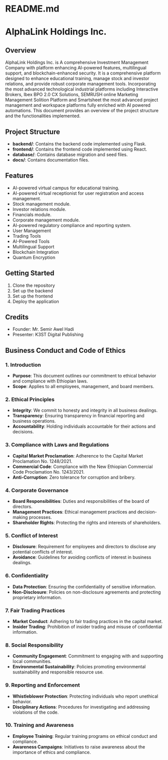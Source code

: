 
# README.md
# AlphaLink Holdings Inc.

## Overview
AlphaLink Holdings Inc. is  A comprehensive Investment Management Company with platform enhancing AI-powered features, multilingual support, and blockchain-enhanced security. It is a comprehensive platform designed to enhance educational training, manage stock and investor relations, and provide robust corporate management tools. Incorporating the most advanced technological industrial platforms including Interactive Brokers, Ibex BPO 2.0 CX Solutions, SEMRUSH online Marketing Management Solition Platform and Smartsheet the most advanced project management and workspace platforms fully enriched with AI powered automations. This document provides an overview of the project structure and the functionalities implemented.

## Project Structure
- **backend/**: Contains the backend code implemented using Flask.
- **frontend/**: Contains the frontend code implemented using React.
- **database/**: Contains database migration and seed files.
- **docs/**: Contains documentation files.

## Features
- AI-powered virtual campus for educational training.
- AI-powered virtual receptionist for user registration and access management.
- Stock management module.
- Investor relations module.
- Financials module.
- Corporate management module.
- AI-powered regulatory compliance and reporting system.
- User Management
- Trading Tools
- AI-Powered Tools
- Multilingual Support
- Blockchain Integration
- Quantum Encryption

## Getting Started
1. Clone the repository
2. Set up the backend
3. Set up the frontend
4. Deploy the application

## Credits
- Founder: Mr. Semir Awel Hadi
- Presenter: K3ST Digital Publishing


## Business Conduct and Code of Ethics

### 1. Introduction
- **Purpose**: This document outlines our commitment to ethical behavior and compliance with Ethiopian laws.
- **Scope**: Applies to all employees, management, and board members.

### 2. Ethical Principles
- **Integrity**: We commit to honesty and integrity in all business dealings.
- **Transparency**: Ensuring transparency in financial reporting and business operations.
- **Accountability**: Holding individuals accountable for their actions and decisions.

### 3. Compliance with Laws and Regulations
- **Capital Market Proclamation**: Adherence to the Capital Market Proclamation No. 1248/2021.
- **Commercial Code**: Compliance with the New Ethiopian Commercial Code Proclamation No. 1243/2021.
- **Anti-Corruption**: Zero tolerance for corruption and bribery.

### 4. Corporate Governance
- **Board Responsibilities**: Duties and responsibilities of the board of directors.
- **Management Practices**: Ethical management practices and decision-making processes.
- **Shareholder Rights**: Protecting the rights and interests of shareholders.

### 5. Conflict of Interest
- **Disclosure**: Requirement for employees and directors to disclose any potential conflicts of interest.
- **Avoidance**: Guidelines for avoiding conflicts of interest in business dealings.

### 6. Confidentiality
- **Data Protection**: Ensuring the confidentiality of sensitive information.
- **Non-Disclosure**: Policies on non-disclosure agreements and protecting proprietary information.

### 7. Fair Trading Practices
- **Market Conduct**: Adhering to fair trading practices in the capital market.
- **Insider Trading**: Prohibition of insider trading and misuse of confidential information.

### 8. Social Responsibility
- **Community Engagement**: Commitment to engaging with and supporting local communities.
- **Environmental Sustainability**: Policies promoting environmental sustainability and responsible resource use.

### 9. Reporting and Enforcement
- **Whistleblower Protection**: Protecting individuals who report unethical behavior.
- **Disciplinary Actions**: Procedures for investigating and addressing violations of the code.

### 10. Training and Awareness
- **Employee Training**: Regular training programs on ethical conduct and compliance.
- **Awareness Campaigns**: Initiatives to raise awareness about the importance of ethics and compliance.






